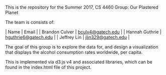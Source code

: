 This is the repository for the Summer 2017, CS 4460 Group: Our Plastered Planet

The team is consists of:

|      Name      |        Email         |
| Brandon Culver | bculv4@gatech.edu    |
| Hannah Guthrie | hguthrie6@gatech.edu |
| Jeffrey Lin    |  jlin329@gatech.edu  |


The goal of this group is to explore the data for, and design a visualization that displays the alcohol consumption rates worldwide, per capita.

This is implemented via d3.js v4 and associated libraries, which can be found in the index.html file of this project.

